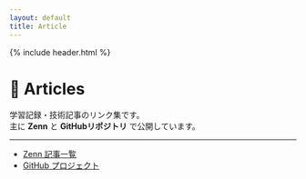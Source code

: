 ```yaml
---
layout: default
title: Article
---
```


{% include header.html %}

# 📝 Articles

学習記録・技術記事のリンク集です。  
主に **Zenn** と **GitHubリポジトリ** で公開しています。

---

- [Zenn 記事一覧](https://zenn.dev/hisao5232)  
- [GitHub プロジェクト](https://github.com/hisao5232)
